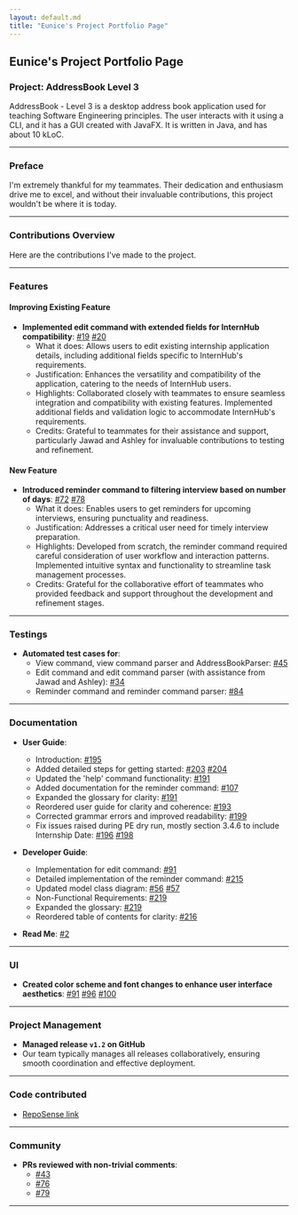 ```yaml
---
layout: default.md
title: "Eunice's Project Portfolio Page"
---
```


## Eunice's Project Portfolio Page

### Project: AddressBook Level 3

AddressBook - Level 3 is a desktop address book application used for teaching Software Engineering principles. The user interacts with it using a CLI, and it has a GUI created with JavaFX. It is written in Java, and has about 10 kLoC.

---

### Preface

I'm extremely thankful for my teammates. Their dedication and enthusiasm drive me to excel, and without their invaluable contributions, this project wouldn't be where it is today.

---

### Contributions Overview

Here are the contributions I've made to the project.

---

### Features

#### Improving Existing Feature
* **Implemented edit command with extended fields for InternHub compatibility**: [\#19](https://github.com/AY2324S2-CS2103T-F14-1/tp/pull/19) [\#20](https://github.com/AY2324S2-CS2103T-F14-1/tp/pull/20)
  * What it does: Allows users to edit existing internship application details, including additional fields specific to InternHub's requirements.
  * Justification: Enhances the versatility and compatibility of the application, catering to the needs of InternHub users.
  * Highlights: Collaborated closely with teammates to ensure seamless integration and compatibility with existing features. Implemented additional fields and validation logic to accommodate InternHub's requirements.
  * Credits: Grateful to teammates for their assistance and support, particularly Jawad and Ashley for invaluable contributions to testing and refinement.

#### New Feature
* **Introduced reminder command to filtering interview based on number of days**: [\#72](https://github.com/AY2324S2-CS2103T-F14-1/tp/pull/72) [\#78](https://github.com/AY2324S2-CS2103T-F14-1/tp/pull/78)
  * What it does: Enables users to get reminders for upcoming interviews, ensuring punctuality and readiness.
  * Justification: Addresses a critical user need for timely interview preparation.
  * Highlights: Developed from scratch, the reminder command required careful consideration of user workflow and interaction patterns. Implemented intuitive syntax and functionality to streamline task management processes.
  * Credits: Grateful for the collaborative effort of teammates who provided feedback and support throughout the development and refinement stages.

---

### Testings

* **Automated test cases for**:
  - View command, view command parser and AddressBookParser: [\#45](https://github.com/AY2324S2-CS2103T-F14-1/tp/pull/45)
  - Edit command and edit command parser (with assistance from Jawad and Ashley): [\#34](https://github.com/AY2324S2-CS2103T-F14-1/tp/pull/34)
  - Reminder command and reminder command parser: [\#84](https://github.com/AY2324S2-CS2103T-F14-1/tp/pull/84)

---

### Documentation

* **User Guide**:
  - Introduction: [\#195](https://github.com/AY2324S2-CS2103T-F14-1/tp/pull/195) 
  - Added detailed steps for getting started: [\#203](https://github.com/AY2324S2-CS2103T-F14-1/tp/pull/203) [\#204](https://github.com/AY2324S2-CS2103T-F14-1/tp/pull/204) 
  - Updated the 'help' command functionality: [\#191](https://github.com/AY2324S2-CS2103T-F14-1/tp/pull/191)
  - Added documentation for the reminder command: [\#107](https://github.com/AY2324S2-CS2103T-F14-1/tp/pull/107)
  - Expanded the glossary for clarity: [\#191](https://github.com/AY2324S2-CS2103T-F14-1/tp/pull/191)
  - Reordered user guide for clarity and coherence: [\#193](https://github.com/AY2324S2-CS2103T-F14-1/tp/pull/193)
  - Corrected grammar errors and improved readability: [\#199](https://github.com/AY2324S2-CS2103T-F14-1/tp/pull/199) 
  - Fix issues raised during PE dry run, mostly section 3.4.6 to include Internship Date: [\#196](https://github.com/AY2324S2-CS2103T-F14-1/tp/pull/196) [\#198](https://github.com/AY2324S2-CS2103T-F14-1/tp/pull/198) 

* **Developer Guide**:
  - Implementation for edit command: [\#91](https://github.com/AY2324S2-CS2103T-F14-1/tp/pull/91)
  - Detailed implementation of the reminder command: [\#215](https://github.com/AY2324S2-CS2103T-F14-1/tp/pull/215) 
  - Updated model class diagram: [\#56](https://github.com/AY2324S2-CS2103T-F14-1/tp/pull/56) [\#57](https://github.com/AY2324S2-CS2103T-F14-1/tp/pull/57)
  - Non-Functional Requirements: [\#219](https://github.com/AY2324S2-CS2103T-F14-1/tp/pull/219)
  - Expanded the glossary: [\#219](https://github.com/AY2324S2-CS2103T-F14-1/tp/pull/219)
  - Reordered table of contents for clarity: [\#216](https://github.com/AY2324S2-CS2103T-F14-1/tp/pull/216) 

* **Read Me**: [\#2](https://github.com/AY2324S2-CS2103T-F14-1/tp/pull/2)

---

### UI

* **Created color scheme and font changes to enhance user interface aesthetics**: [\#91](https://github.com/AY2324S2-CS2103T-F14-1/tp/pull/91) [\#96](https://github.com/AY2324S2-CS2103T-F14-1/tp/pull/96) [\#100](https://github.com/AY2324S2-CS2103T-F14-1/tp/pull/100)

---

### Project Management

* **Managed release `v1.2` on GitHub**
* Our team typically manages all releases collaboratively, ensuring smooth coordination and effective deployment.

---

### Code contributed

* [RepoSense link](https://nus-cs2103-ay2324s2.github.io/tp-dashboard/?search=eunrcn&breakdown=true)

---

### Community

* **PRs reviewed with non-trivial comments**:
  - [\#43](https://github.com/AY2324S2-CS2103T-F14-1/tp/pull/43) 
  - [\#76](https://github.com/AY2324S2-CS2103T-F14-1/tp/pull/76) 
  - [\#79](https://github.com/AY2324S2-CS2103T-F14-1/tp/pull/79)

---

